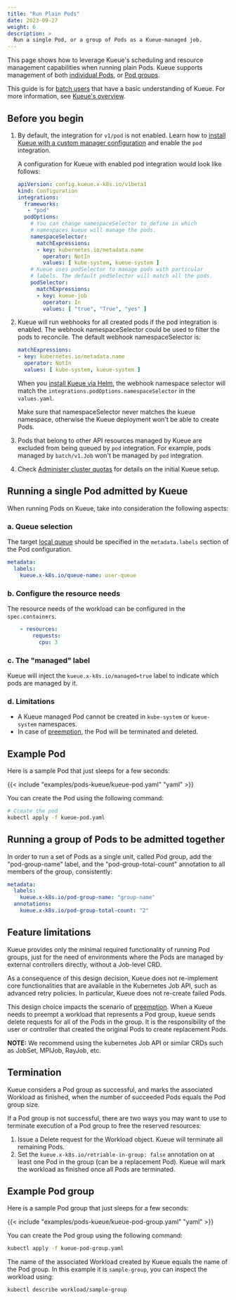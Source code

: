 ```yaml
---
title: "Run Plain Pods"
date: 2023-09-27
weight: 6
description: >
  Run a single Pod, or a group of Pods as a Kueue-managed job.
---
```


This page shows how to leverage Kueue's scheduling and resource management
capabilities when running plain Pods. Kueue supports management of both
[individual Pods](#running-a-single-pod-admitted-by-kueue), or
[Pod groups](#running-a-group-of-pods-to-be-admitted-together).

This guide is for [batch users](/docs/tasks#batch-user) that have a basic understanding of Kueue. For more information, see [Kueue's overview](/docs/overview).

## Before you begin

1. By default, the integration for `v1/pod` is not enabled.
   Learn how to [install Kueue with a custom manager configuration](/docs/installation/#install-a-custom-configured-released-version)
   and enable the `pod` integration.

   A configuration for Kueue with enabled pod integration would look like follows:
   ```yaml
   apiVersion: config.kueue.x-k8s.io/v1beta1
   kind: Configuration
   integrations:
     frameworks:
      - "pod"
     podOptions:
       # You can change namespaceSelector to define in which 
       # namespaces kueue will manage the pods.
       namespaceSelector:
         matchExpressions:
         - key: kubernetes.io/metadata.name
           operator: NotIn
           values: [ kube-system, kueue-system ]
       # Kueue uses podSelector to manage pods with particular 
       # labels. The default podSelector will match all the pods. 
       podSelector:
         matchExpressions:
         - key: kueue-job
           operator: In
           values: [ "true", "True", "yes" ]
   ```

2. Kueue will run webhooks for all created pods if the pod integration is enabled. The webhook namespaceSelector could be 
   used to filter the pods to reconcile. The default webhook namespaceSelector is:
   ```yaml
   matchExpressions:
   - key: kubernetes.io/metadata.name
     operator: NotIn
     values: [ kube-system, kueue-system ]
   ```
   
   When you [install Kueue via Helm](/docs/installation/#install-via-helm), the webhook namespace selector 
   will match the `integrations.podOptions.namespaceSelector` in the `values.yaml`.

   Make sure that namespaceSelector never matches the kueue namespace, otherwise the 
   Kueue deployment won't be able to create Pods.

3. Pods that belong to other API resources managed by Kueue are excluded from being queued by `pod` integration. 
   For example, pods managed by `batch/v1.Job` won't be managed by `pod` integration.

4. Check [Administer cluster quotas](/docs/tasks/administer_cluster_quotas) for details on the initial Kueue setup.

## Running a single Pod admitted by Kueue

When running Pods on Kueue, take into consideration the following aspects:

### a. Queue selection

The target [local queue](/docs/concepts/local_queue) should be specified in the `metadata.labels` section of the Pod configuration.

```yaml
metadata:
  labels:
    kueue.x-k8s.io/queue-name: user-queue
```

### b. Configure the resource needs

The resource needs of the workload can be configured in the `spec.containers`.

```yaml
    - resources:
        requests:
          cpu: 3
```

### c. The "managed" label

Kueue will inject the `kueue.x-k8s.io/managed=true` label to indicate which pods are managed by it.

### d. Limitations

- A Kueue managed Pod cannot be created in `kube-system` or `kueue-system` namespaces.
- In case of [preemption](/docs/concepts/cluster_queue/#preemption), the Pod will
  be terminated and deleted.

## Example Pod

Here is a sample Pod that just sleeps for a few seconds:

{{< include "examples/pods-kueue/kueue-pod.yaml" "yaml" >}}

You can create the Pod using the following command:
```sh
# Create the pod
kubectl apply -f kueue-pod.yaml
```

## Running a group of Pods to be admitted together

In order to run a set of Pods as a single unit, called Pod group, add the
"pod-group-name" label, and the "pod-group-total-count" annotation to all
members of the group, consistently:

```yaml
metadata:
  labels:
    kueue.x-k8s.io/pod-group-name: "group-name"
  annotations:
    kueue.x-k8s.io/pod-group-total-count: "2"
```

## Feature limitations

Kueue provides only the minimal required functionality of running Pod groups,
just for the need of environments where the Pods are managed by external
controllers directly, without a Job-level CRD.

As a consequence of this design decision, Kueue does not re-implement core
functionalities that are available in the Kubernetes Job API, such as advanced retry
policies. In particular, Kueue does not re-create failed Pods.

This design choice impacts the scenario of
[preemption](/docs/concepts/cluster_queue/#preemption).
When a Kueue needs to preempt a workload that represents a Pod group, kueue sends
delete requests for all of the Pods in the group. It is the responsibility of the
user or controller that created the original Pods to create replacement Pods.

**NOTE:** We recommend using the kubernetes Job API or similar CRDs such as
JobSet, MPIJob, RayJob, etc.

## Termination

Kueue considers a Pod group as successful, and marks the associated Workload as
finished, when the number of succeeded Pods equals the Pod group size.

If a Pod group is not successful, there are two ways you may want to use to
terminate execution of a Pod group to free the reserved resources:
1. Issue a Delete request for the Workload object. Kueue will terminate all
   remaining Pods.
2. Set the `kueue.x-k8s.io/retriable-in-group: false` annotation on at least
   one Pod in the group (can be a replacement Pod). Kueue will mark the workload
   as finished once all Pods are terminated.

## Example Pod group

Here is a sample Pod group that just sleeps for a few seconds:

{{< include "examples/pods-kueue/kueue-pod-group.yaml" "yaml" >}}

You can create the Pod group using the following command:
```sh
kubectl apply -f kueue-pod-group.yaml
```

The name of the associated Workload created by Kueue equals the name of the Pod
group. In this example it is `sample-group`, you can inspect the workload using:
```sh
kubectl describe workload/sample-group
```
